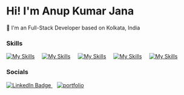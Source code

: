 Hi! I'm Anup Kumar Jana
========================================================================================================================================

📍 I'm an Full-Stack Developer based on Kolkata, India
<br/>
### Skills

[![My Skills](https://skillicons.dev/icons?i=html,css)](https://skillicons.dev)&nbsp;&nbsp;&nbsp;&nbsp;&nbsp;[![My Skills](https://skillicons.dev/icons?i=js,react)](https://skillicons.dev)&nbsp;&nbsp;&nbsp;&nbsp;&nbsp;[![My Skills](https://skillicons.dev/icons?i=scss,figma)](https://skillicons.dev)&nbsp;&nbsp;&nbsp;&nbsp;&nbsp;[![My Skills](https://skillicons.dev/icons?i=express,nodejs)](https://skillicons.dev)&nbsp;&nbsp;&nbsp;&nbsp;&nbsp;[![My Skills](https://skillicons.dev/icons?i=mysql,mongodb)](https://skillicons.dev)

### Socials

<div id="badges">
  <a href="https://www.linkedin.com/in/anupkumarjana/" target="_blank">
    <img src="https://img.shields.io/badge/LinkedIn-blue?style=for-the-badge&logo=linkedin&logoColor=white" alt="LinkedIn Badge"/>
  </a> &nbsp;&nbsp;
  <a href="https://anupz.dev"  target="_blank"><img src="https://github.com/anupkumarjana/Restuarant-Billing-System/blob/main/huge%20(2)%20(1).png" alt="portfolio" /></a>
</div>
